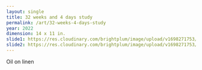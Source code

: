 ```yaml
---
layout: single
title: 32 weeks and 4 days study
permalink: /art/32-weeks-4-days-study
year: 2022
dimension: 14 x 11 in.
slide1: https://res.cloudinary.com/brightplum/image/upload/v1698271753/ashleyjan/2023/32-weeks-4-days-study.jpg
slide2: https://res.cloudinary.com/brightplum/image/upload/v1698271753/ashleyjan/2023/32-weeks-4-days-study.jpg
---
```


Oil on linen
